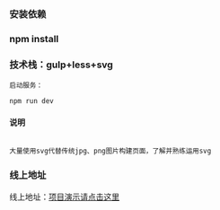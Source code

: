 ### 安装依赖

### npm install

### 技术栈：gulp+less+svg

```
启动服务：

npm run dev

```


#### 说明

```

大量使用svg代替传统jpg、png图片构建页面，了解并熟练运用svg

```

### 线上地址


线上地址：[项目演示请点击这里](http://www.grace3d.com)

